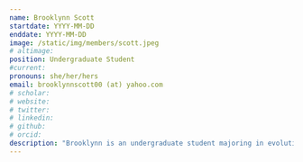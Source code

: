 ```yaml
---
name: Brooklynn Scott
startdate: YYYY-MM-DD
enddate: YYYY-MM-DD
image: /static/img/members/scott.jpeg
# altimage:
position: Undergraduate Student
#current:
pronouns: she/her/hers
email: brooklynnscott00 (at) yahoo.com
# scholar:
# website:
# twitter:
# linkedin:
# github:
# orcid:
description: "Brooklynn is an undergraduate student majoring in evolutionary anthropology and an integrative human biology minor. In PEGL, Brooklynn is working on an honors thesis in macaque behavioral and evolutionary genetics."
---
```


